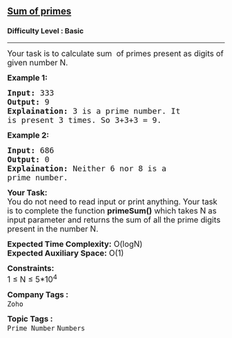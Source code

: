<h2><a href="https://www.geeksforgeeks.org/problems/sum-of-primes0042/1?page=2&difficulty=Basic&status=unsolved&sortBy=latest">Sum of primes</a></h2><h3>Difficulty Level : Basic</h3><hr><div class="problems_problem_content__Xm_eO"><p><span style="font-size:18px">Your task is to calculate sum&nbsp; of primes present as digits of given number N.</span></p>

<p><strong><span style="font-size:18px">Example 1:</span></strong></p>

<pre><span style="font-size:18px"><strong>Input:</strong> 333
<strong>Output:</strong> 9
<strong>Explaination:</strong> 3 is a prime number. It 
is present 3 times. So 3+3+3 = 9.</span></pre>

<p><strong><span style="font-size:18px">Example 2:</span></strong></p>

<pre><span style="font-size:18px"><strong>Input:</strong> 686
<strong>Output:</strong> 0
<strong>Explaination:</strong> Neither 6 nor 8 is a 
prime number.</span></pre>

<p><span style="font-size:18px"><strong>Your Task:</strong><br>
You do not need to read input or print anything. Your task is to complete the function <strong>primeSum()</strong> which takes N as input parameter and returns the sum of all the prime digits present in the number N.</span></p>

<p><span style="font-size:18px"><strong>Expected Time Complexity:</strong> O(logN)<br>
<strong>Expected Auxiliary Space:</strong> O(1)</span></p>

<p><span style="font-size:18px"><strong>Constraints:</strong><br>
1 ≤ N ≤ 5*10<sup>4</sup>&nbsp; &nbsp;</span></p>
</div><p><span style=font-size:18px><strong>Company Tags : </strong><br><code>Zoho</code>&nbsp;<br><p><span style=font-size:18px><strong>Topic Tags : </strong><br><code>Prime Number</code>&nbsp;<code>Numbers</code>&nbsp;